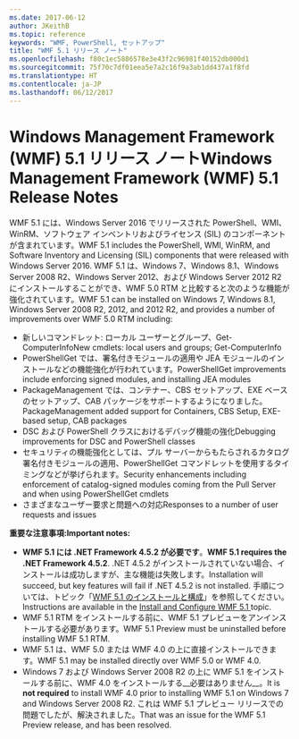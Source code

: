 ```yaml
---
ms.date: 2017-06-12
author: JKeithB
ms.topic: reference
keywords: "WMF, PowerShell, セットアップ"
title: "WMF 5.1 リリース ノート"
ms.openlocfilehash: f80c1ec5886578e3e43f2c96981f40152db000d1
ms.sourcegitcommit: 75f70c7df01eea5e7a2c16f9a3ab1dd437a1f8fd
ms.translationtype: HT
ms.contentlocale: ja-JP
ms.lasthandoff: 06/12/2017
---
```

# <a name="windows-management-framework-wmf-51-release-notes"></a><span data-ttu-id="2d949-103">Windows Management Framework (WMF) 5.1 リリース ノート</span><span class="sxs-lookup"><span data-stu-id="2d949-103">Windows Management Framework (WMF) 5.1 Release Notes</span></span> #

<span data-ttu-id="2d949-104">WMF 5.1 には、Windows Server 2016 でリリースされた PowerShell、WMI、WinRM、ソフトウェア インベントリおよびライセンス (SIL) のコンポーネントが含まれています。</span><span class="sxs-lookup"><span data-stu-id="2d949-104">WMF 5.1 includes the PowerShell, WMI, WinRM, and Software Inventory and Licensing (SIL) components that were released with Windows Server 2016.</span></span>
<span data-ttu-id="2d949-105">WMF 5.1 は、Windows 7、Windows 8.1、Windows Server 2008 R2、Windows Server 2012、および Windows Server 2012 R2 にインストールすることができ、WMF 5.0 RTM と比較すると次のような機能が強化されています。</span><span class="sxs-lookup"><span data-stu-id="2d949-105">WMF 5.1 can be installed on Windows 7, Windows 8.1, Windows Server 2008 R2, 2012, and 2012 R2, and provides a number of improvements over WMF 5.0 RTM including:</span></span>

- <span data-ttu-id="2d949-106">新しいコマンドレット: ローカル ユーザーとグループ、Get-ComputerInfo</span><span class="sxs-lookup"><span data-stu-id="2d949-106">New cmdlets: local users and groups; Get-ComputerInfo</span></span>
- <span data-ttu-id="2d949-107">PowerShellGet では、署名付きモジュールの適用や JEA モジュールのインストールなどの機能強化が行われています。</span><span class="sxs-lookup"><span data-stu-id="2d949-107">PowerShellGet improvements include enforcing signed modules, and installing JEA modules</span></span>
- <span data-ttu-id="2d949-108">PackageManagement では、コンテナー、CBS セットアップ、EXE ベースのセットアップ、CAB パッケージをサポートするようになりました。</span><span class="sxs-lookup"><span data-stu-id="2d949-108">PackageManagement added support for Containers, CBS Setup, EXE-based setup, CAB packages</span></span>
- <span data-ttu-id="2d949-109">DSC および PowerShell クラスにおけるデバッグ機能の強化</span><span class="sxs-lookup"><span data-stu-id="2d949-109">Debugging improvements for DSC and PowerShell classes</span></span>
- <span data-ttu-id="2d949-110">セキュリティの機能強化としては、プル サーバーからもたらされるカタログ署名付きモジュールの適用、PowerShellGet コマンドレットを使用するタイミングなどが挙げられます。</span><span class="sxs-lookup"><span data-stu-id="2d949-110">Security enhancements including enforcement of catalog-signed modules coming from the Pull Server and when using PowerShellGet cmdlets</span></span>
- <span data-ttu-id="2d949-111">さまざまなユーザー要求と問題への対応</span><span class="sxs-lookup"><span data-stu-id="2d949-111">Responses to a number of user requests and issues</span></span>

<span data-ttu-id="2d949-112">**重要な注意事項:**</span><span class="sxs-lookup"><span data-stu-id="2d949-112">**Important notes:**</span></span>

- <span data-ttu-id="2d949-113">**WMF 5.1 には .NET Framework 4.5.2 が必要です**。</span><span class="sxs-lookup"><span data-stu-id="2d949-113">**WMF 5.1 requires the .NET Framework 4.5.2**.</span></span> <span data-ttu-id="2d949-114">.NET 4.5.2 がインストールされていない場合、インストールは成功しますが、主な機能は失敗します。</span><span class="sxs-lookup"><span data-stu-id="2d949-114">Installation will succeed, but key features will fail if .NET 4.5.2 is not installed.</span></span> <span data-ttu-id="2d949-115">手順については、トピック「[WMF 5.1 のインストールと構成](https://msdn.microsoft.com/en-us/powershell/wmf/5.1/install-configure)」を参照してください。</span><span class="sxs-lookup"><span data-stu-id="2d949-115">Instructions are available in the [Install and Configure WMF 5.1 ](https://msdn.microsoft.com/en-us/powershell/wmf/5.1/install-configure) topic.</span></span>
- <span data-ttu-id="2d949-116">WMF 5.1 RTM をインストールする前に、WMF 5.1 プレビューをアンインストールする必要があります。</span><span class="sxs-lookup"><span data-stu-id="2d949-116">WMF 5.1 Preview must be uninstalled before installing WMF 5.1 RTM.</span></span>
- <span data-ttu-id="2d949-117">WMF 5.1 は、WMF 5.0 または WMF 4.0 の上に直接インストールできます。</span><span class="sxs-lookup"><span data-stu-id="2d949-117">WMF 5.1 may be installed directly over WMF 5.0 or WMF 4.0.</span></span>
- <span data-ttu-id="2d949-118">Windows 7 および Windows Server 2008 R2 の上に WMF 5.1 をインストールする前に、WMF 4.0 をインストールする__必要はありません__。</span><span class="sxs-lookup"><span data-stu-id="2d949-118">It is __not required__ to install WMF 4.0 prior to installing WMF 5.1 on Windows 7 and Windows Server 2008 R2.</span></span> <span data-ttu-id="2d949-119">これは WMF 5.1 プレビュー リリースでの問題でしたが、解決されました。</span><span class="sxs-lookup"><span data-stu-id="2d949-119">That was an issue for the WMF 5.1 Preview release, and has been resolved.</span></span>  


